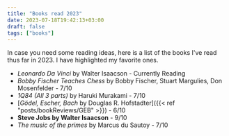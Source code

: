 ```yaml
---
title: "Books read 2023"
date: 2023-07-18T19:42:13+03:00
draft: false
tags: ["books"]
---
```


In case you need some reading ideas, 
here is a list of the books I've read thus far in 2023.
I have highlighted my favorite ones.

- *Leonardo Da Vinci* by Walter Isaacson - Currently Reading 
- *Bobby Fischer Teaches Chess* by Bobby Fischer, Stuart Margulies, Don Mosenfelder - 7/10
- *1Q84 (All 3 parts)* by Haruki Murakami - 7/10
- [*Gödel, Escher, Bach* by Douglas R. Hofstadter]({{< ref "posts/bookReviews/GEB" >}}) - 6/10
- **Steve Jobs by Walter Isaacson** - 9/10 
- *The music of the primes* by Marcus du Sautoy - 7/10